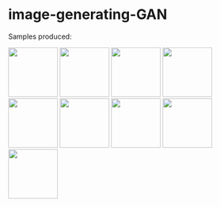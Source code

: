 # image-generating-GAN
Samples produced:
<div></div>
<img src="https://github.com/dylan-jacobs/image-generating-GAN/assets/78403395/38843b0f-6948-4cad-90f8-c0929440af29" width="100">


<img src="https://github.com/dylan-jacobs/image-generating-GAN/assets/78403395/b7fb3533-3860-4994-8f06-809d6053ac0e" width="100">
<img src="https://github.com/dylan-jacobs/image-generating-GAN/assets/78403395/268e15e2-fc22-481e-a7c2-7e5b6d58e0b3" width="100">
<img src="https://github.com/dylan-jacobs/image-generating-GAN/assets/78403395/db6c3184-8590-4480-a958-b5e669230583" width="100">
<img src="https://github.com/dylan-jacobs/image-generating-GAN/assets/78403395/d4afad31-0072-4887-a16c-6f84e4ffeaf8" width="100">
<img src="https://github.com/dylan-jacobs/image-generating-GAN/assets/78403395/a3c5f237-a7d6-4096-b7cc-9471d37a8b39" width="100">
<img src="https://github.com/dylan-jacobs/image-generating-GAN/assets/78403395/570102a3-82ac-4a8d-9713-a8ca93db831a" width="100">
<img src="https://github.com/dylan-jacobs/image-generating-GAN/assets/78403395/207d328b-7528-41f7-87b8-17f296f485a4" width="100">
<img src="https://github.com/dylan-jacobs/image-generating-GAN/assets/78403395/4012836a-b53a-4583-9251-fea126f9cb22" width="100">
